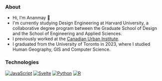 ### About

- Hi, I’m Ananmay 👋
- I'm currently studying Design Engineering at Harvard University, a collaborative degree program between the Graduate School of Design and the School of Engineering and Applied Sciences.
- I previously worked at the [Canadian Urban Institute](https://github.com/canadianurbaninstitute).
- I graduated from the University of Toronto in 2023, where I studied Human Geography, GIS and Computer Science.

### Technologies

[![JavaScript](https://img.shields.io/badge/JavaScript-F7DF1E?logo=javascript&logoColor=black)](https://www.javascript.com/)
[![Svelte](https://img.shields.io/badge/Svelte-FF3E00?logo=svelte&logoColor=white)](https://www.svelte.dev/)
[![Python](https://img.shields.io/badge/Python-3670A0?logo=python&logoColor=ffdd54)](https://www.python.org/)
[![R](https://img.shields.io/badge/R-276DC3?logo=r&logoColor=white)](https://www.r-project.org/)





<!---
ananmaysharan/ananmaysharan is a ✨ special ✨ repository because its `README.md` (this file) appears on your GitHub profile.
You can click the Preview link to take a look at your changes.
--->
